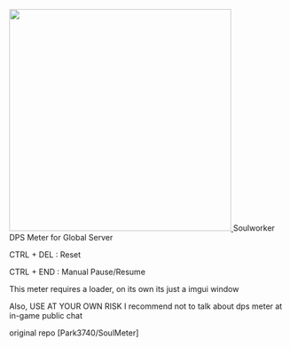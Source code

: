  <a href="https://www.buymeacoffee.com/fearr" target="_blank">
	<img
	 src="https://img.buymeacoffee.com/api/?url=aHR0cHM6Ly9jZG4uYnV5bWVhY29mZmVlLmNvbS91cGxvYWRzL3Byb2ZpbGVfcGljdHVyZXMvMjAyMi8wMi9hYzVNcjJXOU14MHl2MTRLLmpwZ0AzMDB3XzBlLndlYnA=&creator=FeAr&is_creating=creating%20tools&design_code=1&design_color=%23ff813f&slug=fearr"
	 width="400px"
	 />
 </a>
Soulworker DPS Meter for Global Server

CTRL + DEL : Reset

CTRL + END : Manual Pause/Resume

This meter requires a loader, on its own its just a imgui window

Also, USE AT YOUR OWN RISK
I recommend not to talk about dps meter at in-game public chat


original repo [Park3740/SoulMeter]

